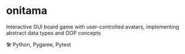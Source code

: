 # onitama
Interactive GUI board game with user-controlled avatars, implementing abstract data types and OOP concepts

🛠️ Python, Pygame, Pytest
